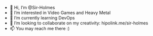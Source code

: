 - 👋 Hi, I’m @Sir-Holmes
- 👀 I’m interested in Video Games and Heavy Metal
- 🌱 I’m currently learning DevOps
- 💞️ I’m looking to collaborate on my creativity: hipolink.me/sir-holmes
- 📫 You may reach me there :)

<!---
Sir-Holmes/Sir-Holmes is a ✨ special ✨ repository because its `README.md` (this file) appears on your GitHub profile.
You can click the Preview link to take a look at your changes.
--->
